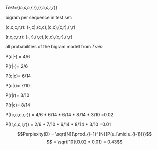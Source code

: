 𝑇𝑒𝑠𝑡={(𝑐,𝑐,𝑐,𝑟,𝑟),(𝑟,𝑐,𝑐,𝑟,𝑟)}

bigram per sequence in test set:

(c,c,c,r,r): (-,c),(c,c),(c,c),(c,r),(r,r)

(r,c,c,r,r): (-,r),(r,c),(c,c),(c,r),(r,r)

all probabilities of the bigram model from  𝑇𝑟𝑎𝑖𝑛:

P(c|-) = 4/6

P(r|-)= 2/6

P(c|c)= 6/14

P(c|r)= 7/10

P(r|r)= 3/10

P(r|c)= 8/14

P((c,c,c,r,r)) = 4/6 * 6/14 * 6/14 * 8/14 * 3/10 =0.02

P((r,c,c,r,r)) = 2/6 * 7/10 * 6/14 * 8/14 * 3/10 =0.01

$$Perplexity(D) = \sqrt[N]{\prod_{i=1}^{N}{P(u_i\mid u_{i-1})}}$$
$$ = \sqrt[10]{0.02 * 0.01} = 0.43$$

